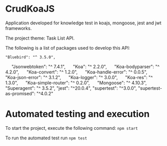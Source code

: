 # CrudKoaJS

Application developed for knowledge test in koajs, mongoose, jest and jwt frameworks.

The project theme: Task List API.

The following is a list of packages used to develop this API:

	"Bluebird": "^ 3.5.0",
     "Jsonwebtoken": "^ 7.4.1",
     "Koa": "^ 2.2.0",
     "Koa-bodyparser": "^ 4.2.0",
     "Koa-convert": "^ 1.2.0",
     "Koa-handle-error": "^ 0.0.5",
     "Koa-json-error": "^ 3.1.2",
     "Koa-logger": "^ 3.0.0",
     "Koa-res": "^ 1.3.0",
     "Koa-simple-router": "^ 0.2.0",
     "Mongoose": "^ 4.10.3",
     "Superagent": "^ 3.5.2",
	 "jest": "^20.0.4",
     "supertest": "^3.0.0",
     "supertest-as-promised": "^4.0.2"


# Automated testing and execution

To start the project, execute the following command:
``` npm start ```


To run the automated test run
``` npm test ```

